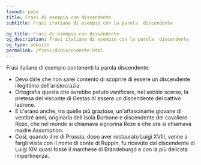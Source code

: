 ```yaml
---
layout: page
title: Frasi di esempio con discendente 
subtitle: Frasi italiane di esempio con la parola  discendente

og_title: Frasi di esempio con discendente 
og_description: Frasi italiane di esempio con la parola  discendente
og_type: website
permalink: /frasi/d/discendente.html
---
```


Frasi italiane di esempio contenenti la parola discendente:


- Devo dirle che non sarei contento di scoprire di essere un discendente illegittimo dell’aristocrazia.
- Ortografia questa che avrebbe potuto vanificare, nel secolo scorso, la pretesa del visconte di Gestas di essere un discendente del cattivo ladrone.
- E c'erano anche, tra quelle più graziose, un'affascinante giovane di ventitré anni, originaria dell'isola Borbone e discendente del cavaliere Roze, che nel mondo si chiamava signorina Roze e che ora si chiamava madre Assomption.
- Così, quando il re di Prussia, dopo aver restaurato Luigi XVIII, venne a fargli visita con il nome di conte di Ruppin, fu ricevuto dal discendente di Luigi XIV quasi fosse il marchese di Brandeburgo e con la più delicata impertinenza.
